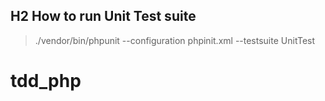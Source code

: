 ## H2 How to run Unit Test suite
> ./vendor/bin/phpunit --configuration phpinit.xml --testsuite UnitTest
# tdd_php
